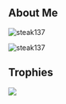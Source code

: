 ## About Me

<p><img align="center" src="https://github-readme-stats.vercel.app/api?username=steak137&show_icons=true&theme=dark&locale=en" alt="steak137" /></p> <p><img align="center" src="https://github-readme-streak-stats.herokuapp.com/?user=steak137&theme=dark" alt="steak137" /></p>

## Trophies
![](https://github-profile-trophy.vercel.app/?username=steak137&theme=discord&no-frame=false&no-bg=true&margin-w=4)
